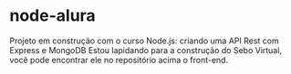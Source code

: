 # node-alura
Projeto em construção com o curso Node.js: criando uma API Rest com Express e MongoDB
Estou lapidando para a construção do Sebo Virtual, você pode encontrar ele no repositório acima o front-end.
